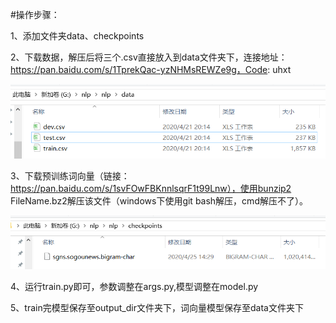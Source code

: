 #操作步骤：

1、添加文件夹data、checkpoints  

2、下载数据，解压后将三个.csv直接放入到data文件夹下，连接地址：https://pan.baidu.com/s/1TprekQac-yzNHMsREWZe9g，Code: uhxt 

![data](readme_images/0.png)  

3、下载预训练词向量（链接：https://pan.baidu.com/s/1svFOwFBKnnlsqrF1t99Lnw），使用bunzip2 FileName.bz2解压该文件（windows下使用git bash解压，cmd解压不了）。  

![checkpoints](readme_images/1.png)
  
4、运行train.py即可，参数调整在args.py,模型调整在model.py  

5、train完模型保存至output_dir文件夹下，词向量模型保存至data文件夹下